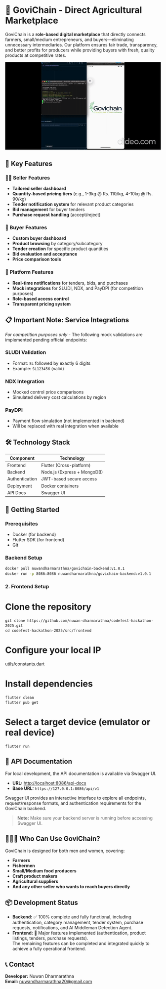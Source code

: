 # 🌾 GoviChain - Direct Agricultural Marketplace

GoviChain is a **role-based digital marketplace** that directly connects farmers, small/medium entrepreneurs, and buyers—eliminating unnecessary intermediaries. Our platform ensures fair trade, transparency, and better profits for producers while providing buyers with fresh, quality products at competitive rates.

![Demo GIF](short_gif.gif)

## 🚀 Key Features

### 👩‍🌾 Seller Features
- **Tailored seller dashboard**
- **Quantity-based pricing tiers** (e.g., 1-3kg @ Rs. 110/kg, 4-10kg @ Rs. 90/kg)
- **Tender notification system** for relevant product categories
- **Bid management** for buyer tenders
- **Purchase request handling** (accept/reject)

### 🛒 Buyer Features
- **Custom buyer dashboard**
- **Product browsing** by category/subcategory
- **Tender creation** for specific product quantities
- **Bid evaluation and acceptance**
- **Price comparison tools**

### 🔔 Platform Features
- **Real-time notifications** for tenders, bids, and purchases
- **Mock integrations** for SLUDI, NDX, and PayDPI (for competition purposes)
- **Role-based access control**
- **Transparent pricing system**

## 📋 Important Note: Service Integrations
*For competition purposes only* - The following mock validations are implemented pending official endpoints:

### SLUDI Validation
- Format: `SL` followed by exactly 6 digits
- Example: `SL123456` (valid)

### NDX Integration
- Mocked control price comparisons
- Simulated delivery cost calculations by region

### PayDPI
- Payment flow simulation (not implemented in backend)
- Will be replaced with real integration when available

## 🛠 Technology Stack
| Component        | Technology                          |
|------------------|-------------------------------------|
| Frontend         | Flutter (Cross-platform)            |
| Backend          | Node.js (Express + MongoDB)         |
| Authentication  | JWT-based secure access             |
| Deployment       | Docker containers                   |
| API Docs         | Swagger UI                          |

## 🚀 Getting Started
### Prerequisites
- Docker (for backend)
- Flutter SDK (for frontend)
- Git

### Backend Setup
```bash
docker pull nuwandharmarathna/govichain-backend:v1.0.1
docker run -p 8086:8086 nuwandharmarathna/govichain-backend:v1.0.1
```

### 2. Frontend Setup
# Clone the repository
```
git clone https://github.com/nuwan-dharmarathna/codefest-hackathon-2025.git
cd codefest-hackathon-2025/src/frontend
```

# Configure your local IP
utils/constants.dart

# Install dependencies
```
flutter clean
flutter pub get
```

# Select a target device (emulator or real device)
```
flutter run
```

## 📖 API Documentation

For local development, the API documentation is available via Swagger UI.

- **URL:** [http://localhost:8086/api-docs](http://localhost:8086/api-docs)  
- **Base URL:** `https://127.0.0.1:8086/api/v1`  

Swagger UI provides an interactive interface to explore all endpoints, request/response formats, and authentication requirements for the GoviChain backend.

> **Note:** Make sure your backend server is running before accessing Swagger UI.

## 🧑‍🤝‍🧑 Who Can Use GoviChain?

GoviChain is designed for both men and women, covering:

- **Farmers**
- **Fishermen**
- **Small/Medium food producers**
- **Craft product makers**
- **Agricultural suppliers**
- **And any other seller who wants to reach buyers directly**

## 📦 Development Status

- **Backend:** ✅ 100% complete and fully functional, including authentication, category management, tender system, purchase requests, notifications, and AI Middleman Detection Agent.
- **Frontend:** 🚧 Major features implemented (authentication, product listings, tenders, purchase requests).  
  The remaining features can be completed and integrated quickly to achieve a fully operational frontend.


## 📞 Contact

**Developer:** Nuwan Dharmarathna  
**Email:** [nuwandharmarathna20@gmail.com](mailto:nuwandharmarathna20@gmail.com)
